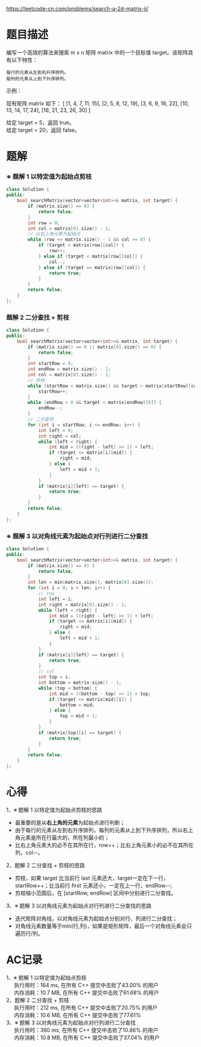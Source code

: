 https://leetcode-cn.com/problems/search-a-2d-matrix-ii/
# 题目描述
编写一个高效的算法来搜索 m x n 矩阵 matrix 中的一个目标值 target。该矩阵具有以下特性：

	每行的元素从左到右升序排列。
	每列的元素从上到下升序排列。

示例：

现有矩阵 matrix 如下：
[
  [1,   4,  7, 11, 15],
  [2,   5,  8, 12, 19],
  [3,   6,  9, 16, 22],
  [10, 13, 14, 17, 24],
  [18, 21, 23, 26, 30]
]

给定 target = 5，返回 true。  
给定 target = 20，返回 false。

# 题解
### ※ 题解 1 以特定值为起始点剪枝
```C++
class Solution {
public:
    bool searchMatrix(vector<vector<int>>& matrix, int target) {
        if (matrix.size() == 0) {
            return false;
        }
        int row = 0;
        int col = matrix[0].size() - 1;
        // 以右上角元素为起始点
        while (row <= matrix.size() - 1 && col >= 0) {
            if (target > matrix[row][col]) {
                row++;
            } else if (target < matrix[row][col]) {
                col--;
            } else if (target == matrix[row][col]) {
                return true;
            }
        }
        return false;
    }
};
```
### 题解 2 二分查找 + 剪枝
```C++
class Solution {
public:
    bool searchMatrix(vector<vector<int>>& matrix, int target) {
        if (matrix.size() == 0 || matrix[0].size() == 0) {
            return false;
        }
        int startRow = 0;
        int endRow = matrix.size() - 1;
        int col = matrix[0].size() - 1;
        // 剪枝
        while (startRow < matrix.size() && target > matrix[startRow][col]) {
            startRow++;
        }
        while (endRow > 0 && target < matrix[endRow][0]) {
            endRow--;
        }
        // 二分查找
        for (int i = startRow; i <= endRow; i++) {
            int left = 0;
            int right = col;
            while (left < right) {
                int mid = ((right - left) >> 1) + left;
                if (target <= matrix[i][mid]) {
                    right = mid;
                } else {
                    left = mid + 1;
                }
            }
            if (matrix[i][left] == target) {
                return true;
            }
        }
        return false;
    }
};
```
### ※ 题解 3 以对角线元素为起始点对行列进行二分查找
```C++
class Solution {
public:
    bool searchMatrix(vector<vector<int>>& matrix, int target) {
        if (matrix.size() == 0) {
            return false;
        }
        int len = min(matrix.size(), matrix[0].size());
        for (int i = 0; i < len; i++) {
            // row
            int left = i;
            int right = matrix[0].size() - 1;
            while (left < right) {
                int mid = ((right - left) >> 1) + left;
                if (target <= matrix[i][mid]) {
                    right = mid;
                } else {
                    left = mid + 1;
                }
            }
            if (matrix[i][left] == target) {
                return true;
            }
            // col
            int top = i;
            int bottom = matrix.size() - 1;
            while (top < bottom) {
                int mid = ((bottom - top) >> 1) + top;
                if (target <= matrix[mid][i]) {
                    bottom = mid;
                } else {
                    top = mid + 1;
                }
            }
            if (matrix[top][i] == target) {
                return true;
            }
        }
        return false;
    }
};
```
# 心得
1、※ 题解 1 以特定值为起始点剪枝的思路  
- 最重要的是从**右上角的元素**为起始点进行判断；  
- 由于每行的元素从左到右升序排列，每列的元素从上到下升序排列，所以右上角元素是所在行最大的，所在列最小的；  
- 比右上角元素大的必不在其所在行，row++；比右上角元素小的必不在其所在列，col--。  

2、题解 2 二分查找 + 剪枝的思路  
- 剪枝，如果 target 比当前行 last 元素还大，target一定在下一行，startRow++；比当前行 first 元素还小，一定在上一行，endRow--;  
- 剪枝缩小范围后，在 [startRow, endRow] 区间中分别进行二分查找。  

3、※ 题解 3 以对角线元素为起始点对行列进行二分查找的思路  
- 迭代矩阵对角线，以对角线元素为起始点分别对行、列进行二分查找；  
- 对角线元素数量等于min(行,列)，如果是矩形矩阵，最后一个对角线元素会只遍历行/列。  
# AC记录
1、※ 题解 1 以特定值为起始点剪枝   
&emsp;&ensp;执行用时：164 ms, 在所有 C++ 提交中击败了43.00% 的用户  
&emsp;&ensp;内存消耗：10.7 MB, 在所有 C++ 提交中击败了61.68% 的用户  
2、题解 2 二分查找 + 剪枝    
&emsp;&ensp;执行用时：212 ms, 在所有 C++ 提交中击败了20.75% 的用户  
&emsp;&ensp;内存消耗：10.6 MB, 在所有 C++ 提交中击败了77.61%  
3、※ 题解 3 以对角线元素为起始点对行列进行二分查找  
&emsp;&ensp;执行用时：360 ms, 在所有 C++ 提交中击败了10.86% 的用户  
&emsp;&ensp;内存消耗：10.8 MB, 在所有 C++ 提交中击败了37.04% 的用户  







